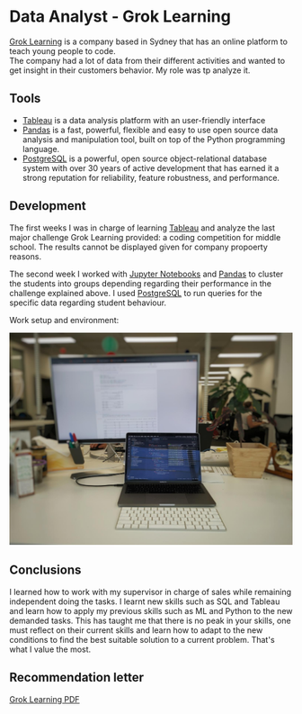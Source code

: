 # Data Analyst - Grok Learning
[Grok Learning](www.groklearning.com) is a company based in Sydney that has an online platform to teach young people to code.  
The company had a lot of data from their different activities and wanted to get insight in their customers behavior. My role was tp analyze it.

## Tools
- [Tableau](https://www.tableau.com) is a data analysis platform with an user-friendly interface
- [Pandas](https://pandas.pydata.org/) is a fast, powerful, flexible and easy to use open source data analysis and manipulation tool, built on top of the Python programming language.
- [PostgreSQL](https://www.postgresql.org/) is a powerful, open source object-relational database system with over 30 years of active development that has earned it a strong reputation for reliability, feature robustness, and performance.

## Development
The first weeks I was in charge of learning [Tableau](https://www.tableau.com) and analyze the last major challenge Grok Learning provided: a coding competition for middle school. The results cannot be displayed given for company propoerty reasons.

The second week I worked with [Jupyter Notebooks](https://jupyter.org/) and [Pandas](https://pandas.pydata.org/) to cluster the students into groups depending regarding their performance in the challenge explained above. I used [PostgreSQL](https://www.postgresql.org/) to run queries for the specific data regarding student behaviour.

Work setup and environment:

![Setup Grok Learning](../images/groklearning_setup.jpeg)


<!--Last day of work:-->
<!--![Last day at work](../images/groklearning_cake.jpeg)-->


## Conclusions
I learned how to work with my supervisor in charge of sales while remaining independent doing the tasks. I learnt new skills such as SQL and Tableau and learn how to apply my previous skills such as ML and Python to the new demanded tasks. This has taught me that there is no peak in your skills, one must reflect on their current skills and learn how to adapt to the new conditions to find the best suitable solution to a current problem. That's what I value the most.

## Recommendation letter

[Grok Learning PDF](../pdf/recommendation_letter_groklearning.pdf)

